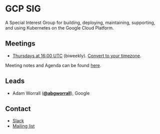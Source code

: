 <!---
This is an autogenerated file!

Please do not edit this file directly, but instead make changes to the
sigs.yaml file in the project root.

To understand how this file is generated, see https://git.k8s.io/community/generator/README.md
-->
# GCP SIG

A Special Interest Group for building, deploying, maintaining, supporting, and using Kubernetes on the Google Cloud Platform.

## Meetings
* [Thursdays at 16:00 UTC](https://zoom.us/j/761149873) (biweekly). [Convert to your timezone](http://www.thetimezoneconverter.com/?t=16:00&tz=UTC).

Meeting notes and Agenda can be found [here](https://docs.google.com/document/d/1mtmwZ4oVSSWhbEw8Lfzvc7ig84qxUpdK6uHyJp8rSGU/edit).


## Leads
* Adam Worrall (**[@abgworrall](https://github.com/abgworrall)**), Google

## Contact
* [Slack](https://kubernetes.slack.com/messages/sig-gcp)
* [Mailing list](https://groups.google.com/forum/#!forum/kubernetes-sig-gcp)

<!-- BEGIN CUSTOM CONTENT -->

<!-- END CUSTOM CONTENT -->
